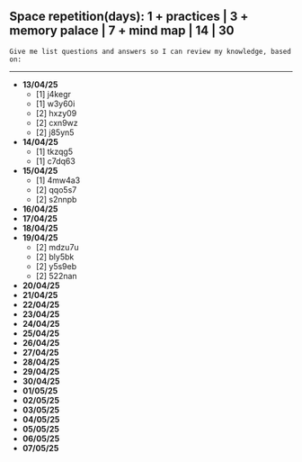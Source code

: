 ## Space repetition(days): 1 + practices | 3 + memory palace | 7 + mind map | 14 | 30

```text
Give me list questions and answers so I can review my knowledge, based on:

```

---

- **13/04/25**
    - [1] j4kegr
    - [1] w3y60i
    - [2] hxzy09
    - [2] cxn9wz
    - [2] j85yn5
- **14/04/25**
    - [1] tkzqg5
    - [1] c7dq63
- **15/04/25**
    - [1] 4mw4a3
    - [2] qqo5s7
    - [2] s2nnpb
- **16/04/25**
- **17/04/25**
- **18/04/25**
- **19/04/25**
    - [2] mdzu7u
    - [2] bly5bk
    - [2] y5s9eb
    - [2] 522nan
- **20/04/25**
- **21/04/25**
- **22/04/25**
- **23/04/25**
- **24/04/25**
- **25/04/25**
- **26/04/25**
- **27/04/25**
- **28/04/25**
- **29/04/25**
- **30/04/25**
- **01/05/25**
- **02/05/25**
- **03/05/25**
- **04/05/25**
- **05/05/25**
- **06/05/25**
- **07/05/25**
